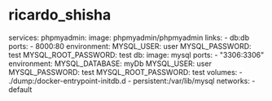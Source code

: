 # ricardo_shisha


services: 
  phpmyadmin:
    image: phpmyadmin/phpmyadmin
    links: 
        - db:db
    ports:
        - 8000:80
    environment:
        MYSQL_USER: user
        MYSQL_PASSWORD: test
        MYSQL_ROOT_PASSWORD: test
  db:
    image: mysql
    ports: 
        - "3306:3306"
    environment:
        MYSQL_DATABASE: myDb
        MYSQL_USER: user
        MYSQL_PASSWORD: test
        MYSQL_ROOT_PASSWORD: test
    volumes:
        - ./dump:/docker-entrypoint-initdb.d
        - persistent:/var/lib/mysql
    networks:
        - default
